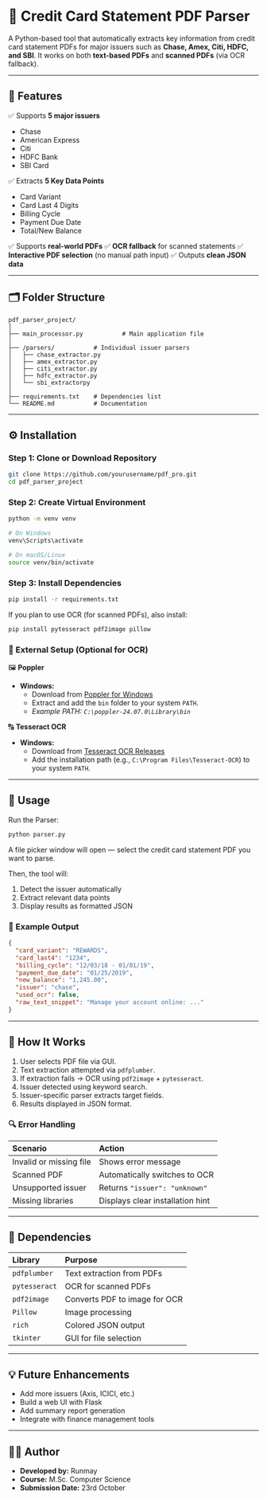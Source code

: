 # 🧾 Credit Card Statement PDF Parser

A Python-based tool that automatically extracts key information from credit card statement PDFs for major issuers such as **Chase, Amex, Citi, HDFC, and SBI**.
It works on both **text-based PDFs** and **scanned PDFs** (via OCR fallback).

-----

## 📌 Features

✅ Supports **5 major issuers**

  - Chase
  - American Express
  - Citi
  - HDFC Bank
  - SBI Card

✅ Extracts **5 Key Data Points**

  - Card Variant
  - Card Last 4 Digits
  - Billing Cycle
  - Payment Due Date
  - Total/New Balance

✅ Supports **real-world PDFs**
✅ **OCR fallback** for scanned statements
✅ **Interactive PDF selection** (no manual path input)
✅ Outputs **clean JSON data**

-----

## 🗂️ Folder Structure

```plaintext
pdf_parser_project/
│
├── main_processor.py           # Main application file
│
├── /parsers/           # Individual issuer parsers
│   ├── chase_extractor.py
│   ├── amex_extractor.py
│   ├── citi_extractor.py
│   ├── hdfc_extractor.py
│   └── sbi_extractorpy
│
├── requirements.txt    # Dependencies list
└── README.md           # Documentation
```

-----

## ⚙️ Installation

### Step 1: Clone or Download Repository

```bash
git clone https://github.com/yourusername/pdf_pro.git
cd pdf_parser_project
```

### Step 2: Create Virtual Environment

```bash
python -m venv venv

# On Windows
venv\Scripts\activate

# On macOS/Linux
source venv/bin/activate
```

### Step 3: Install Dependencies

```bash
pip install -r requirements.txt
```

If you plan to use OCR (for scanned PDFs), also install:

```bash
pip install pytesseract pdf2image pillow
```

### 🧩 External Setup (Optional for OCR)

🖼️ **Poppler**

  - **Windows:**
      - Download from [Poppler for Windows](https://github.com/oschwartz10612/poppler-windows)
      - Extract and add the `bin` folder to your system `PATH`.
      - *Example PATH: `C:\poppler-24.07.0\Library\bin`*

🔠 **Tesseract OCR**

  - **Windows:**
      - Download from [Tesseract OCR Releases](https://www.google.com/search?q=https://github.com/UB-Mannheim/tesseract/wiki)
      - Add the installation path (e.g., `C:\Program Files\Tesseract-OCR`) to your system `PATH`.

-----

## 🚀 Usage

Run the Parser:

```bash
python parser.py
```

A file picker window will open — select the credit card statement PDF you want to parse.

Then, the tool will:

1.  Detect the issuer automatically
2.  Extract relevant data points
3.  Display results as formatted JSON

### 🧾 Example Output

```json
{
  "card_variant": "REWARDS",
  "card_last4": "1234",
  "billing_cycle": "12/03/18 - 01/01/19",
  "payment_due_date": "01/25/2019",
  "new_balance": "1,245.00",
  "issuer": "chase",
  "used_ocr": false,
  "raw_text_snippet": "Manage your account online: ..."
}
```

-----

## 🧠 How It Works

1.  User selects PDF file via GUI.
2.  Text extraction attempted via `pdfplumber`.
3.  If extraction fails → OCR using `pdf2image` + `pytesseract`.
4.  Issuer detected using keyword search.
5.  Issuer-specific parser extracts target fields.
6.  Results displayed in JSON format.

### 🔍 Error Handling

| Scenario | Action |
| :--- | :--- |
| Invalid or missing file | Shows error message |
| Scanned PDF | Automatically switches to OCR |
| Unsupported issuer | Returns `"issuer": "unknown"` |
| Missing libraries | Displays clear installation hint |

-----

## 🧮 Dependencies

| Library | Purpose |
| :--- | :--- |
| `pdfplumber` | Text extraction from PDFs |
| `pytesseract` | OCR for scanned PDFs |
| `pdf2image` | Converts PDF to image for OCR |
| `Pillow` | Image processing |
| `rich` | Colored JSON output |
| `tkinter` | GUI for file selection |

-----

## 💡 Future Enhancements

  - Add more issuers (Axis, ICICI, etc.)
  - Build a web UI with Flask
  - Add summary report generation
  - Integrate with finance management tools

-----

## 👨‍💻 Author

  - **Developed by:** Runmay
  - **Course:** M.Sc. Computer Science
  - **Submission Date:** 23rd October
